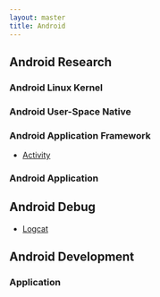 ```yaml
---
layout: master
title: Android
---
```


## Android Research

### Android Linux Kernel

### Android User-Space Native

### Android Application Framework

* [Activity](activity.html)

### Android Application

## Android Debug

* [Logcat](logcat.html)

## Android Development

### Application

